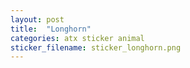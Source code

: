 ```yaml
---
layout: post
title:  "Longhorn"
categories: atx sticker animal
sticker_filename: sticker_longhorn.png
---
```

